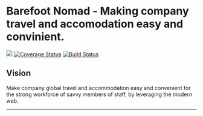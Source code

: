 # Barefoot Nomad - Making company travel and accomodation easy and convinient.

[![](https://img.shields.io/badge/Reviewed_by-Hound-blueviolet.svg)](https://houndci.com)
[![Coverage Status](https://coveralls.io/repos/github/andela/archangel-backend/badge.svg?branch=develop)](https://coveralls.io/github/andela/archangel-backend?branch=develop)
[![Build Status](https://travis-ci.org/andela/archangel-backend.svg?branch=develop)](https://travis-ci.org/andela/archangel-backend)

## Vision

Make company global travel and accommodation easy and convenient for the strong workforce of savvy members of staff, by leveraging the modern web.

---
